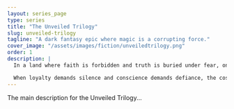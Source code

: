 ```yaml
---
layout: series_page
type: series 
title: "The Unveiled Trilogy"
slug: unveiled-trilogy
tagline: "A dark fantasy epic where magic is a corrupting force."
cover_image: "/assets/images/fiction/unveiledtrilogy.png"
order: 1
description: |
  In a land where faith is forbidden and truth is buried under fear, one woman risks everything to smuggle the Word into the shadows. From the war-scarred streets of the Middle East to the hidden sanctuaries of the faithful, The Unveiled Trilogy is a sweeping tale of love, betrayal, and the relentless pursuit of redemption.

  When loyalty demands silence and conscience demands defiance, the cost of truth can be everything. The Unveiled Trilogy weaves political intrigue, forbidden romance, and unshakable faith into a high-stakes journey that will leave hearts racing and convictions tested.
---
```


The main description for the Unveiled Trilogy...
